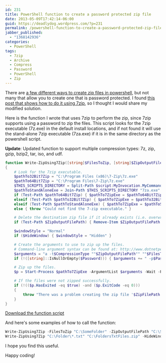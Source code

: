```yaml
---
id: 231
title: PowerShell function to create a password protected zip file
date: 2013-05-09T17:42:14-06:00
guid: https://deadlydog.wordpress.com/?p=231
permalink: /powershell-function-to-create-a-password-protected-zip-file/
jabber_published:
  - "1368142936"
categories:
  - PowerShell
tags:
  - 7zip
  - Archive
  - Compress
  - Password
  - PowerShell
  - Zip
---
```


There are [a few different ways to create zip files in powershell](http://stackoverflow.com/questions/1153126/how-to-create-a-zip-archive-with-powershell), but not many that allow you to create one that is password protected. I found [this post that shows how to do it using 7zip](http://community.spiceworks.com/topic/263947-powershell-7-zip-password-protected-zip), so I thought I would share my modified solution.

Here is the function I wrote that uses 7zip to perform the zip, since 7zip supports using a password to zip the files. This script looks for the 7zip executable (7z.exe) in the default install locations, and if not found it will use the stand-alone 7zip executable (7za.exe) if it is in the same directory as the powershell script.

__Update__: Updated function to support multiple compression types: 7z, zip, gzip, bzip2, tar, iso, and udf.

```powershell
function Write-ZipUsing7Zip([string]$FilesToZip, [string]$ZipOutputFilePath, [string]$Password, [ValidateSet('7z','zip','gzip','bzip2','tar','iso','udf')][string]$CompressionType = 'zip', [switch]$HideWindow)
{
    # Look for the 7zip executable.
    $pathTo32Bit7Zip = "C:\Program Files (x86)\7-Zip\7z.exe"
    $pathTo64Bit7Zip = "C:\Program Files\7-Zip\7z.exe"
    $THIS_SCRIPTS_DIRECTORY = Split-Path $script:MyInvocation.MyCommand.Path
    $pathToStandAloneExe = Join-Path $THIS_SCRIPTS_DIRECTORY "7za.exe"
    if (Test-Path $pathTo64Bit7Zip) { $pathTo7ZipExe = $pathTo64Bit7Zip }
    elseif (Test-Path $pathTo32Bit7Zip) { $pathTo7ZipExe = $pathTo32Bit7Zip }
    elseif (Test-Path $pathToStandAloneExe) { $pathTo7ZipExe = $pathToStandAloneExe }
    else { throw "Could not find the 7-zip executable." }

    # Delete the destination zip file if it already exists (i.e. overwrite it).
    if (Test-Path $ZipOutputFilePath) { Remove-Item $ZipOutputFilePath -Force }

    $windowStyle = "Normal"
    if ($HideWindow) { $windowStyle = "Hidden" }

    # Create the arguments to use to zip up the files.
    # Command-line argument syntax can be found at: http://www.dotnetperls.com/7-zip-examples
    $arguments = "a -t$CompressionType ""$ZipOutputFilePath"" ""$FilesToZip"" -mx9"
    if (!([string]::IsNullOrEmpty($Password))) { $arguments += " -p$Password" }

    # Zip up the files.
    $p = Start-Process $pathTo7ZipExe -ArgumentList $arguments -Wait -PassThru -WindowStyle $windowStyle

    # If the files were not zipped successfully.
    if (!(($p.HasExited -eq $true) -and ($p.ExitCode -eq 0)))
    {
        throw "There was a problem creating the zip file '$ZipFilePath'."
    }
}
```

[Download the function script](/assets/Posts/2013/09/Write-ZipUsing7Zip.zip)

And here's some examples of how to call the function:

```powershell
Write-ZipUsing7Zip -FilesToZip "C:\SomeFolder" -ZipOutputFilePath "C:\SomeFolder.zip" -Password "password123"
Write-ZipUsing7Zip "C:\Folder\*.txt" "C:\FoldersTxtFiles.zip" -HideWindow
```

I hope you find this useful.

Happy coding!
